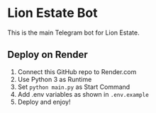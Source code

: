 # Lion Estate Bot

This is the main Telegram bot for Lion Estate.

## Deploy on Render
1. Connect this GitHub repo to Render.com
2. Use Python 3 as Runtime
3. Set `python main.py` as Start Command
4. Add .env variables as shown in `.env.example`
5. Deploy and enjoy!
